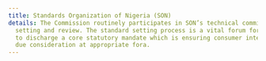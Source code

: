 ```yaml
---
title: Standards Organization of Nigeria (SON)
details: The Commission routinely participates in SON’s technical committees for standards
  setting and review. The standard setting process is a vital forum for the Commission
  to discharge a core statutory mandate which is ensuring consumer interests receive
  due consideration at appropriate fora.
---
```


